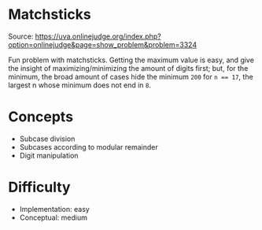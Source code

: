 Matchsticks
===========

Source: <https://uva.onlinejudge.org/index.php?option=onlinejudge&page=show_problem&problem=3324>

Fun problem with matchsticks.
Getting the maximum value is easy,
and give the insight of maximizing/minimizing the amount of digits first;
but, for the minimum,
the broad amount of cases hide the minimum `200` for `n == 17`,
the largest n whose minimum does not end in `8`.

Concepts
========
- Subcase division
- Subcases according to modular remainder
- Digit manipulation

Difficulty
==========
- Implementation: easy
- Conceptual: medium
